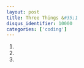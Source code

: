 ```yaml
---
layout: post
title: Three Things &#35;1
disqus_identifier: 10000
categories: ['coding']
---
```


1.  

2.  

3.  
